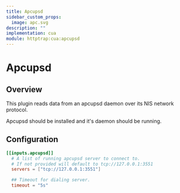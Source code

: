 ```yaml
---
title: Apcupsd
sidebar_custom_props:
  image: apc.svg
description: ""
implementation: cua
module: httptrap:cua:apcupsd
---
```


# Apcupsd

## Overview

This plugin reads data from an apcupsd daemon over its NIS network protocol.

Apcupsd should be installed and it's daemon should be running.

## Configuration

```toml
[[inputs.apcupsd]]
  # A list of running apcupsd server to connect to.
  # If not provided will default to tcp://127.0.0.1:3551
  servers = ["tcp://127.0.0.1:3551"]

  ## Timeout for dialing server.
  timeout = "5s"
```
